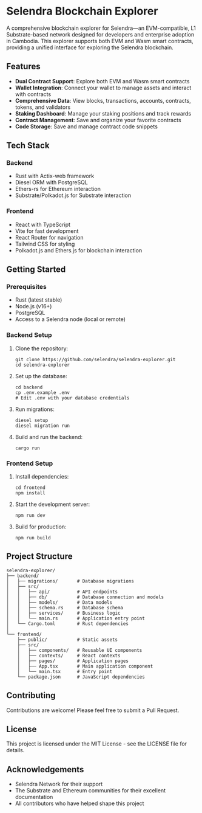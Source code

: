 # Selendra Blockchain Explorer

A comprehensive blockchain explorer for Selendra—an EVM-compatible, L1 Substrate-based network designed for developers and enterprise adoption in Cambodia. This explorer supports both EVM and Wasm smart contracts, providing a unified interface for exploring the Selendra blockchain.

## Features

- **Dual Contract Support**: Explore both EVM and Wasm smart contracts
- **Wallet Integration**: Connect your wallet to manage assets and interact with contracts
- **Comprehensive Data**: View blocks, transactions, accounts, contracts, tokens, and validators
- **Staking Dashboard**: Manage your staking positions and track rewards
- **Contract Management**: Save and organize your favorite contracts
- **Code Storage**: Save and manage contract code snippets

## Tech Stack

### Backend

- Rust with Actix-web framework
- Diesel ORM with PostgreSQL
- Ethers-rs for Ethereum interaction
- Substrate/Polkadot.js for Substrate interaction

### Frontend

- React with TypeScript
- Vite for fast development
- React Router for navigation
- Tailwind CSS for styling
- Polkadot.js and Ethers.js for blockchain interaction

## Getting Started

### Prerequisites

- Rust (latest stable)
- Node.js (v16+)
- PostgreSQL
- Access to a Selendra node (local or remote)

### Backend Setup

1. Clone the repository:

   ```
   git clone https://github.com/selendra/selendra-explorer.git
   cd selendra-explorer
   ```

2. Set up the database:

   ```
   cd backend
   cp .env.example .env
   # Edit .env with your database credentials
   ```

3. Run migrations:

   ```
   diesel setup
   diesel migration run
   ```

4. Build and run the backend:
   ```
   cargo run
   ```

### Frontend Setup

1. Install dependencies:

   ```
   cd frontend
   npm install
   ```

2. Start the development server:

   ```
   npm run dev
   ```

3. Build for production:
   ```
   npm run build
   ```

## Project Structure

```
selendra-explorer/
├── backend/
│   ├── migrations/       # Database migrations
│   ├── src/
│   │   ├── api/          # API endpoints
│   │   ├── db/           # Database connection and models
│   │   ├── models/       # Data models
│   │   ├── schema.rs     # Database schema
│   │   ├── services/     # Business logic
│   │   └── main.rs       # Application entry point
│   └── Cargo.toml        # Rust dependencies
│
└── frontend/
    ├── public/           # Static assets
    ├── src/
    │   ├── components/   # Reusable UI components
    │   ├── contexts/     # React contexts
    │   ├── pages/        # Application pages
    │   ├── App.tsx       # Main application component
    │   └── main.tsx      # Entry point
    └── package.json      # JavaScript dependencies
```

## Contributing

Contributions are welcome! Please feel free to submit a Pull Request.

## License

This project is licensed under the MIT License - see the LICENSE file for details.

## Acknowledgements

- Selendra Network for their support
- The Substrate and Ethereum communities for their excellent documentation
- All contributors who have helped shape this project
